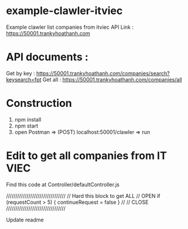 # example-clawler-itviec
Example clawler list companies from itviec
API Link : 
https://50001.trankyhoathanh.com

# API documents : 
Get by key      : https://50001.trankyhoathanh.com/companies/search?keysearch=fpt
Get all         : https://50001.trankyhoathanh.com/companies/all

# Construction
1. npm install
2. npm start 
3. open Postman => (POST) localhost:50001/clawler => run


# Edit to get all companies from IT VIEC
Find this code at 
Controller/defaultController.js

////////////////////////////////
// Hard this block to get ALL
// OPEN
if (requestCount > 5)
{
    continueRequest = false
}
//
// CLOSE
////////////////////////////////

Update readme